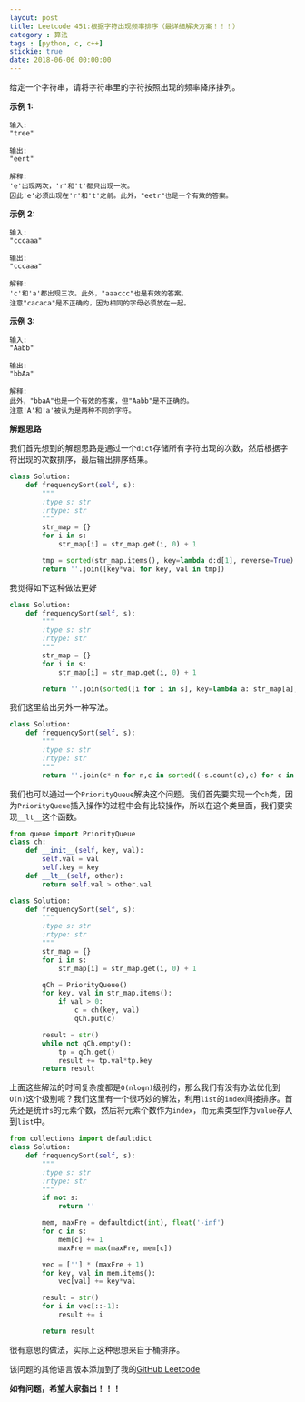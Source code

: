 ```yaml
---
layout: post
title: Leetcode 451:根据字符出现频率排序（最详细解决方案！！！）
category : 算法
tags : [python, c, c++]
stickie: true
date: 2018-06-06 00:00:00
---
```


给定一个字符串，请将字符串里的字符按照出现的频率降序排列。

**示例 1:**

```
输入:
"tree"

输出:
"eert"

解释:
'e'出现两次，'r'和't'都只出现一次。
因此'e'必须出现在'r'和't'之前。此外，"eetr"也是一个有效的答案。
```

**示例 2:**

```
输入:
"cccaaa"

输出:
"cccaaa"

解释:
'c'和'a'都出现三次。此外，"aaaccc"也是有效的答案。
注意"cacaca"是不正确的，因为相同的字母必须放在一起。
```

**示例 3:**

```
输入:
"Aabb"

输出:
"bbAa"

解释:
此外，"bbaA"也是一个有效的答案，但"Aabb"是不正确的。
注意'A'和'a'被认为是两种不同的字符。
```

**解题思路**

我们首先想到的解题思路是通过一个`dict`存储所有字符出现的次数，然后根据字符出现的次数排序，最后输出排序结果。

```python
class Solution:
    def frequencySort(self, s):
        """
        :type s: str
        :rtype: str
        """
        str_map = {}
        for i in s:
            str_map[i] = str_map.get(i, 0) + 1 

        tmp = sorted(str_map.items(), key=lambda d:d[1], reverse=True)
        return ''.join([key*val for key, val in tmp])
```

我觉得如下这种做法更好

```python
class Solution:
    def frequencySort(self, s):
        """
        :type s: str
        :rtype: str
        """
        str_map = {}
        for i in s:
            str_map[i] = str_map.get(i, 0) + 1 

        return ''.join(sorted([i for i in s], key=lambda a: str_map[a], reverse=True))
```

我们这里给出另外一种写法。

```python
class Solution:
    def frequencySort(self, s):
        """
        :type s: str
        :rtype: str
        """
        return ''.join(c*-n for n,c in sorted((-s.count(c),c) for c in set(s)))
```

我们也可以通过一个`PriorityQueue`解决这个问题。我们首先要实现一个`ch`类，因为`PriorityQueue`插入操作的过程中会有比较操作，所以在这个类里面，我们要实现`__lt__`这个函数。

```python
from queue import PriorityQueue
class ch:
    def __init__(self, key, val):
        self.val = val
        self.key = key
    def __lt__(self, other):
        return self.val > other.val

class Solution:
    def frequencySort(self, s):
        """
        :type s: str
        :rtype: str
        """
        str_map = {}
        for i in s:
            str_map[i] = str_map.get(i, 0) + 1

        qCh = PriorityQueue()
        for key, val in str_map.items():
            if val > 0:
                c = ch(key, val)
                qCh.put(c)

        result = str()
        while not qCh.empty():
            tp = qCh.get()
            result += tp.val*tp.key
        return result
```

上面这些解法的时间复杂度都是`O(nlogn)`级别的，那么我们有没有办法优化到`O(n)`这个级别呢？我们这里有一个很巧妙的解法，利用`list`的`index`间接排序。首先还是统计`s`的元素个数，然后将元素个数作为`index`，而元素类型作为`value`存入到`list`中。

```python
from collections import defaultdict
class Solution:
    def frequencySort(self, s):
        """
        :type s: str
        :rtype: str
        """
        if not s:
            return ''

        mem, maxFre = defaultdict(int), float('-inf')
        for c in s:
            mem[c] += 1
            maxFre = max(maxFre, mem[c])

        vec = [''] * (maxFre + 1)
        for key, val in mem.items():
            vec[val] += key*val

        result = str()
        for i in vec[::-1]:
            result += i

        return result
```

很有意思的做法，实际上这种思想来自于桶排序。

该问题的其他语言版本添加到了我的[GitHub Leetcode](https://github.com/luliyucoordinate/Leetcode)

**如有问题，希望大家指出！！！**